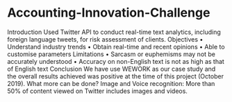 # Accounting-Innovation-Challenge

Introduction
Used Twitter API to conduct real-time text analytics, including foreign language tweets, for risk assessment of clients.
Objectives
•	Understand industry trends
•	Obtain real-time and recent opinions
•	Able to customise parameters
Limitations
•	Sarcasm or euphemisms may not be accurately understood
•	Accuracy on non-English text is not as high as that of English text
Conclusion
We have use WEWORK as our case study and the overall results achieved was positive at the time of this project (October 2019).
What more can be done?
Image and Voice recognition: More than 50% of content viewed on Twitter includes images and videos.
